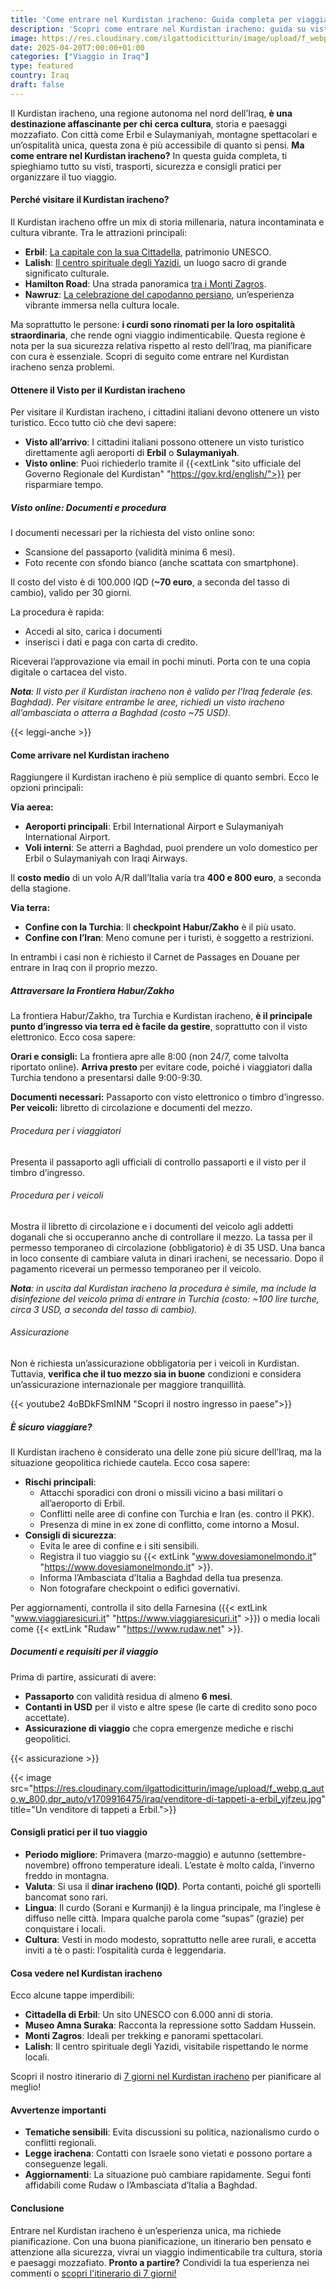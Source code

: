 ```yaml
---
title: 'Come entrare nel Kurdistan iracheno: Guida completa per viaggiatori'
description: 'Scopri come entrare nel Kurdistan iracheno: guida su visti, voli, sicurezza e attrazioni per Erbil e Sulaymaniyah.'
image: https://res.cloudinary.com/ilgattodicitturin/image/upload/f_webp,q_auto,w_800,dpr_auto/v1709916475//iraq/iraq-kurdistan-iracheno_avgjtc.jpg
date: 2025-04-20T7:00:00+01:00
categories: ["Viaggio in Iraq"]
type: featured  
country: Iraq
draft: false
---
```


Il Kurdistan iracheno, una regione autonoma nel nord dell’Iraq, **è una destinazione affascinante per chi cerca cultura**, storia e paesaggi mozzafiato. Con città come Erbil e Sulaymaniyah, montagne spettacolari e un’ospitalità unica, questa zona è più accessibile di quanto si pensi. **Ma come entrare nel Kurdistan iracheno?** In questa guida completa, ti spieghiamo tutto su visti, trasporti, sicurezza e consigli pratici per organizzare il tuo viaggio.

#### Perché visitare il Kurdistan iracheno?

Il Kurdistan iracheno offre un mix di storia millenaria, natura incontaminata e cultura vibrante. Tra le attrazioni principali:
- **Erbil**: [La capitale con la sua Cittadella](/blog/direzione-giappone-15-felice-nawruz-festeggiamo-il-capodanno-persiano-in-kurdistan-iracheno), patrimonio UNESCO.
- **Lalish**: [Il centro spirituale degli Yazidi](/blog/direzione-giappone-16-il-kurdistan-iracheno-e-pericoloso), un luogo sacro di grande significato culturale.
- **Hamilton Road**: Una strada panoramica [tra i Monti Zagros](/blog/direzione-giappone-16-il-kurdistan-iracheno-e-pericoloso).
- **Nawruz**: [La celebrazione del capodanno persiano](/blog/direzione-giappone-15-felice-nawruz-festeggiamo-il-capodanno-persiano-in-kurdistan-iracheno), un’esperienza vibrante immersa nella cultura locale.

Ma soprattutto le persone: **i curdi sono rinomati per la loro ospitalità straordinaria**, che rende ogni viaggio indimenticabile. Questa regione è nota per la sua sicurezza relativa rispetto al resto dell’Iraq, ma pianificare con cura è essenziale. Scopri di seguito come entrare nel Kurdistan iracheno senza problemi.

#### Ottenere il Visto per il Kurdistan iracheno

Per visitare il Kurdistan iracheno, i cittadini italiani devono ottenere un visto turistico. Ecco tutto ciò che devi sapere:

- **Visto all’arrivo**: I cittadini italiani possono ottenere un visto turistico direttamente agli aeroporti di **Erbil** o **Sulaymaniyah**. 
- **Visto online**: Puoi richiederlo tramite il {{<extLink "sito ufficiale del Governo Regionale del Kurdistan" "https://gov.krd/english/">}} per risparmiare tempo.

##### Visto online: Documenti e procedura
I documenti necessari per la richiesta del visto online sono:
- Scansione del passaporto (validità minima 6 mesi).
- Foto recente con sfondo bianco (anche scattata con smartphone).

Il costo del visto è di 100.000 IQD (**~70 euro**, a seconda del tasso di cambio), valido per 30 giorni.

La procedura è rapida: 
- Accedi al sito, carica i documenti
- inserisci i dati e paga con carta di credito.
 
Riceverai l’approvazione via email in pochi minuti. Porta con te una copia digitale o cartacea del visto.

_**Nota**: Il visto per il Kurdistan iracheno non è valido per l’Iraq federale (es. Baghdad). Per visitare entrambe le aree, richiedi un visto iracheno all’ambasciata o atterra a Baghdad (costo ~75 USD)._

{{< leggi-anche >}}

#### Come arrivare nel Kurdistan iracheno

Raggiungere il Kurdistan iracheno è più semplice di quanto sembri. Ecco le opzioni principali:

**Via aerea:**
- **Aeroporti principali**: Erbil International Airport e Sulaymaniyah International Airport. 
- **Voli interni**: Se atterri a Baghdad, puoi prendere un volo domestico per Erbil o Sulaymaniyah con Iraqi Airways.

Il **costo medio** di un volo A/R dall’Italia varia tra **400 e 800 euro**, a seconda della stagione.

**Via terra:**
- **Confine con la Turchia**: Il **checkpoint Habur/Zakho** è il più usato.
- **Confine con l’Iran**: Meno comune per i turisti, è soggetto a restrizioni.

In entrambi i casi non è richiesto il Carnet de Passages en Douane per entrare in Iraq con il proprio mezzo.

##### Attraversare la Frontiera Habur/Zakho
La frontiera Habur/Zakho, tra Turchia e Kurdistan iracheno, **è il principale punto d’ingresso via terra ed è facile da gestire**, soprattutto con il visto elettronico. Ecco cosa sapere:

**Orari e consigli:** La frontiera apre alle 8:00 (non 24/7, come talvolta riportato online). **Arriva presto** per evitare code, poiché i viaggiatori dalla Turchia tendono a presentarsi dalle 9:00-9:30.

**Documenti necessari:** Passaporto con visto elettronico o timbro d’ingresso.
**Per veicoli:** libretto di circolazione e documenti del mezzo.

###### Procedura per i viaggiatori
Presenta il passaporto agli ufficiali di controllo passaporti e il visto per il timbro d’ingresso.

###### Procedura per i veicoli
Mostra il libretto di circolazione e i documenti del veicolo agli addetti doganali che si occuperanno anche di controllare il mezzo.
La tassa per il permesso temporaneo di circolazione (obbligatorio) è di 35 USD. Una banca in loco consente di cambiare valuta in dinari iracheni, se necessario. Dopo il pagamento riceverai un permesso temporaneo per il veicolo.

_**Nota**: in uscita dal Kurdistan iracheno la procedura è simile, ma include la disinfezione del veicolo prima di entrare in Turchia (costo: ~100 lire turche, circa 3 USD, a seconda del tasso di cambio)._

###### Assicurazione
Non è richiesta un’assicurazione obbligatoria per i veicoli in Kurdistan. Tuttavia, **verifica che il tuo mezzo sia in buone** condizioni e considera un’assicurazione internazionale per maggiore tranquillità.

{{< youtube2 4oBDkFSmINM "Scopri il nostro ingresso in paese">}}

##### È sicuro viaggiare?

Il Kurdistan iracheno è considerato una delle zone più sicure dell’Iraq, ma la situazione geopolitica richiede cautela. Ecco cosa sapere:
- **Rischi principali**:
  - Attacchi sporadici con droni o missili vicino a basi militari o all’aeroporto di Erbil.
  - Conflitti nelle aree di confine con Turchia e Iran (es. contro il PKK).
  - Presenza di mine in ex zone di conflitto, come intorno a Mosul.
- **Consigli di sicurezza**:
  - Evita le aree di confine e i siti sensibili.
  - Registra il tuo viaggio su {{< extLink "www.dovesiamonelmondo.it" "https://www.dovesiamonelmondo.it" >}}.
  - Informa l’Ambasciata d’Italia a Baghdad della tua presenza.
  - Non fotografare checkpoint o edifici governativi.

Per aggiornamenti, controlla il sito della Farnesina ({{< extLink "www.viaggiaresicuri.it" "https://www.viaggiaresicuri.it" >}}) o media locali come {{< extLink "Rudaw" "https://www.rudaw.net" >}}.

##### Documenti e requisiti per il viaggio

Prima di partire, assicurati di avere:
- **Passaporto** con validità residua di almeno **6 mesi**.
- **Contanti in USD** per il visto e altre spese (le carte di credito sono poco accettate).
- **Assicurazione di viaggio** che copra emergenze mediche e rischi geopolitici.

{{< assicurazione >}}

{{< image src="https://res.cloudinary.com/ilgattodicitturin/image/upload/f_webp,q_auto,w_800,dpr_auto/v1709916475/iraq/venditore-di-tappeti-a-erbil_yjfzeu.jpg" title="Un venditore di tappeti a Erbil.">}} 

#### Consigli pratici per il tuo viaggio
- **Periodo migliore**: Primavera (marzo-maggio) e autunno (settembre-novembre) offrono temperature ideali. L’estate è molto calda, l’inverno freddo in montagna.
- **Valuta**: Si usa il **dinar iracheno (IQD)**. Porta contanti, poiché gli sportelli bancomat sono rari.
- **Lingua**: Il curdo (Sorani e Kurmanji) è la lingua principale, ma l’inglese è diffuso nelle città. Impara qualche parola come “supas” (grazie) per conquistare i locali.
- **Cultura**: Vesti in modo modesto, soprattutto nelle aree rurali, e accetta inviti a tè o pasti: l’ospitalità curda è leggendaria.

#### Cosa vedere nel Kurdistan iracheno

Ecco alcune tappe imperdibili:
- **Cittadella di Erbil**: Un sito UNESCO con 6.000 anni di storia.
- **Museo Amna Suraka**: Racconta la repressione sotto Saddam Hussein.
- **Monti Zagros**: Ideali per trekking e panorami spettacolari.
- **Lalish**: Il centro spirituale degli Yazidi, visitabile rispettando le norme locali.

Scopri il nostro itinerario di [7 giorni nel Kurdistan iracheno](/blog/itinerario-di-7-giorni-in-kurdistan-iracheno-in-camper-celebrando-il-nawruz) per pianificare al meglio!

#### Avvertenze importanti

- **Tematiche sensibili**: Evita discussioni su politica, nazionalismo curdo o conflitti regionali.
- **Legge irachena**: Contatti con Israele sono vietati e possono portare a conseguenze legali.
- **Aggiornamenti**: La situazione può cambiare rapidamente. Segui fonti affidabili come Rudaw o l’Ambasciata d’Italia a Baghdad.

#### Conclusione

Entrare nel Kurdistan iracheno è un’esperienza unica, ma richiede pianificazione. Con una buona pianificazione, un itinerario ben pensato e attenzione alla sicurezza, vivrai un viaggio indimenticabile tra cultura, storia e paesaggi mozzafiato. **Pronto a partire?** Condividi la tua esperienza nei commenti o [scopri l'itinerario di 7 giorni!](/blog/itinerario-di-7-giorni-in-kurdistan-iracheno-in-camper-celebrando-il-nawruz)